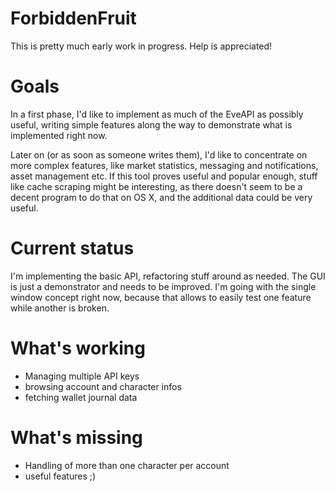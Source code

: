 ForbiddenFruit
==============
This is pretty much early work in progress. Help is appreciated!

Goals
=====
In a first phase, I'd like to implement as much of the EveAPI as possibly useful, writing simple features along the way to demonstrate what is implemented right now.

Later on (or as soon as someone writes them), I'd like to concentrate on more complex features, like market statistics, messaging and notifications, asset management etc. If this tool proves useful and popular enough, stuff like cache scraping might be interesting, as there doesn't seem to be a decent program to do that on OS X, and the additional data could be very useful.

Current status
==============
I'm implementing the basic API, refactoring stuff around as needed. The GUI is just a demonstrator and needs to be improved. I'm going with the single window concept right now, because that allows to easily test one feature while another is broken.

What's working
==============
 * Managing multiple API keys
 * browsing account and character infos
 * fetching wallet journal data

What's missing
==============
 * Handling of more than one character per account
 * useful features ;)
